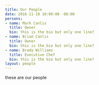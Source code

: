 ```yaml
---
title: Our People
date: 2016-11-10 10:09:00 -08:00
persons:
- name: Mark Canlis
  title: Owner
  bio: this is the bio but only one line?
- name: Brian Canlis
  title: Owner
  bio: this is the bio but only one line?
- name: Brady Williams
  title: Executive Chef
  bio: this is the bio but only one line?
layout: people
---
```


these are our people
